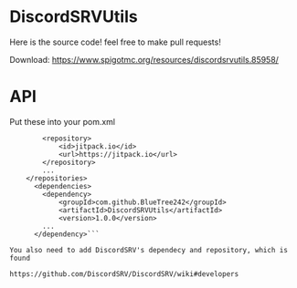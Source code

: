 # DiscordSRVUtils
Here is the source code! feel free to make pull requests!

Download: https://www.spigotmc.org/resources/discordsrvutils.85958/

# API
Put these into your pom.xml

```	<repositories>
		<repository>
		    <id>jitpack.io</id>
		    <url>https://jitpack.io</url>
		</repository>
		...
	</repositories>
      <dependencies>
        <dependency>
            <groupId>com.github.BlueTree242</groupId>
            <artifactId>DiscordSRVUtils</artifactId>
            <version>1.0.0</version>
	    ...
      </dependency>```
      
You also need to add DiscordSRV's dependecy and repository, which is found

https://github.com/DiscordSRV/DiscordSRV/wiki#developers
  
  






